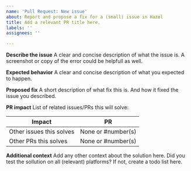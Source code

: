 ```yaml
---
name: 'Pull Request: New issue'
about: Report and propose a fix for a (small) issue in Hazel
title: Add a relevant PR title here.
labels: ''
assignees: ''

---
```


 **Describe the issue**
A clear and concise description of what the issue is.
A screenshot or copy of the error could be helpfull as well.

 **Expected behavior**
A clear and concise description of what you expected to happen.

 **Proposed fix**
A short description of what fix this is. And how it fixed the issue you described.

  **PR impact**
List of related issues/PRs this will solve:

 Impact                  | PR
------------------------ | ------
Other issues this solves | None or #number(s)
Other PRs this solves    | None or #number(s)

  **Additional context**
Add any other context about the solution here. Did you test the sollution on all (relevant) platforms?
If not, create a todo list here.
